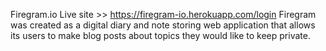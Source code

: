 Firegram.io
Live site >> https://firegram-io.herokuapp.com/login
Firegram was created as a digital diary and note storing web application that allows its users to make blog posts about topics they would like to keep private.
       	